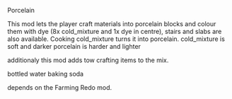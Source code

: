 Porcelain

This mod lets the player craft materials into porcelain blocks and colour them with
dye (8x cold_mixture and 1x dye in centre), stairs and slabs are also available.
Cooking cold_mixture turns it into porcelain.
cold_mixture is soft and darker
porcelain is harder and lighter

additionaly this mod adds tow crafting items to the mix.

bottled water
baking soda

depends on the Farming Redo mod.




